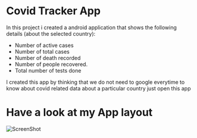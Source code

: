 # Covid Tracker App

In this project i created a android application that shows the following details (about the selected country):
* Number of active cases 
* Number of total cases 
* Number of death recorded 
* Number of people recovered.
* Total number of tests done 

I created this app by thinking that we do not need to google everytime to know about covid related data about a particular country just open this app


# Have a look at my App layout

![ScreenShot](Screenshot_1635684087.png)